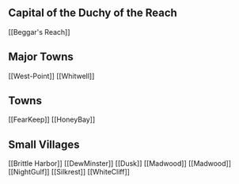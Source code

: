 ## Capital of the Duchy of the Reach
[[Beggar's Reach]]

## Major Towns
[[West-Point]]
[[Whitwell]]

## Towns
[[FearKeep]]
[[HoneyBay]]

## Small Villages

[[Brittle Harbor]]
[[DewMinster]]
[[Dusk]]
[[Madwood]]
[[Madwood]]
[[NightGulf]]
[[Silkrest]]
[[WhiteCliff]]